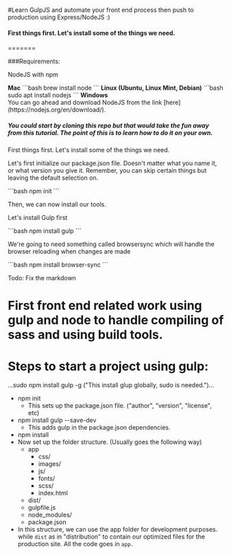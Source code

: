 #Learn GulpJS and automate your front end process then push to production using Express/NodeJS :)

<h4>First things first. Let's install some of the things we need.</h4>
=======

###Requirements:
<p>NodeJS with npm</p>
<b>Mac</b>
```bash
brew install node
```
<b>Linux (Ubuntu, Linux Mint, Debian)</b>
```bash
sudo apt install nodejs
```
<b>Windows</b>
<br>
You can go ahead and download NodeJS from the link [here](https://nodejs.org/en/download/).

<h5>You could start by cloning this repo but that would take the fun away from this tutorial. The point of this is to learn how to do it on your own.</h5>

<p>First things first. Let's install some of the things we need.</p>

<p>Let's first initialize our package.json file. Doesn't matter what you name it, or what version you give it. Remember, you can skip certain things but leaving the default selection on.</p>
```bash
npm init
```

<p>Then, we can now install our tools.</p>
<p>Let's install Gulp first</p>
```bash
npm install gulp
```
<p>We're going to need something called browsersync which will handle the browser reloading when changes are made</p>
```bash
npm install browser-sync
```

Todo:
Fix the markdown

First front end related work using gulp and node to handle compiling of sass and using build tools.
==========

Steps to start a project using gulp:
============
  ...sudo npm install gulp -g ("This install glup globally, sudo is needed.")...
  * npm init
    - This sets up the package.json file. ("author", "version", "license", etc)
  * npm install gulp --save-dev
    - This adds gulp in the package.json dependencies.
  * npm install
  * Now set up the folder structure. (Usually goes the following way)
    - app
      - css/
      - images/
      - js/
      - fonts/
      - scss/
      - index.html
    - dist/
    - gulpfile.js
    - node_modules/
    - package.json
  * In this structure, we can use the app folder for development purposes. while `dist` as in "distribution" to contain our optimized files for the production site. All the code goes in `app.`
